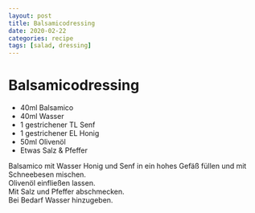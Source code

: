 ```yaml
---
layout: post
title: Balsamicodressing
date: 2020-02-22
categories: recipe
tags: [salad, dressing]
---
```

# Balsamicodressing

- 40ml Balsamico
- 40ml Wasser
- 1 gestrichener TL Senf
- 1 gestrichener EL Honig
- 50ml Olivenöl
- Etwas Salz & Pfeffer

Balsamico mit Wasser Honig und Senf in ein hohes Gefäß füllen und mit Schneebesen mischen.  
Olivenöl einfließen lassen.  
Mit Salz und Pfeffer abschmecken.  
Bei Bedarf Wasser hinzugeben.  
